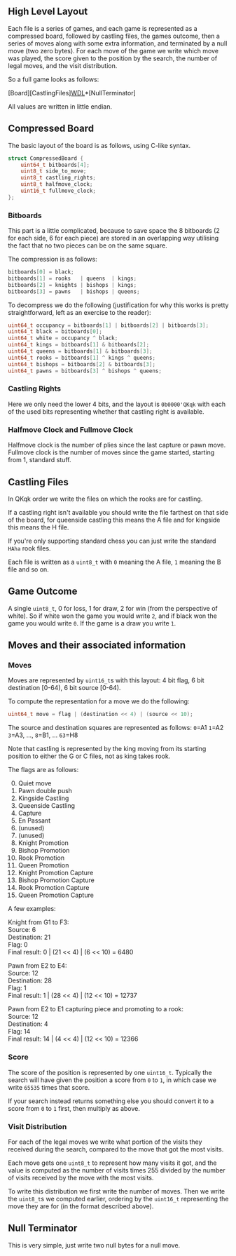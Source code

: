 
## High Level Layout

Each file is a series of games, and each game is represented as a compressed board, followed by castling files, the games outcome, then a series of moves along with some extra information, and terminated by a null move (two zero bytes).
For each move of the game we write which move was played, the score given to the position by the search, the number of legal moves, and the visit distribution.

So a full game looks as follows:

\[Board]\[CastlingFiles][WDL](\[Move]\[Score]\[MoveCount]\[VisitDistribution])*[NullTerminator]

All values are written in little endian.

## Compressed Board

The basic layout of the board is as follows, using C-like syntax.

```c
struct CompressedBoard {
    uint64_t bitboards[4];
    uint8_t side_to_move;
    uint8_t castling_rights;
    uint8_t halfmove_clock;
    uint16_t fullmove_clock;
};
```

### Bitboards

This part is a little complicated, because to save space the 8 bitboards (2 for each side, 6 for each piece) are stored in an overlapping way utilising the fact that no two pieces can be on the same square.

The compression is as follows:

```c
bitboards[0] = black;
bitboards[1] = rooks   | queens  | kings;
bitboards[2] = knights | bishops | kings;
bitboards[3] = pawns   | bishops | queens;
```

To decompress we do the following (justification for why this works is pretty straightforward, left as an exercise to the reader):

```c
uint64_t occupancy = bitboards[1] | bitboards[2] | bitboards[3];
uint64_t black = bitboards[0];
uint64_t white = occupancy ^ black;
uint64_t kings = bitboards[1] & bitboards[2];
uint64_t queens = bitboards[1] & bitboards[3];
uint64_t rooks = bitboards[1] ^ kings ^ queens;
uint64_t bishops = bitboards[2] & bitboards[3];
uint64_t pawns = bitboards[3] ^ bishops ^ queens;
```

### Castling Rights

Here we only need the lower 4 bits, and the layout is `0b0000'QKqk` with each of the used bits representing whether that castling right is available.

### Halfmove Clock and Fullmove Clock

Halfmove clock is the number of plies since the last capture or pawn move.
Fullmove clock is the number of moves since the game started, starting from 1, standard stuff.

## Castling Files

In QKqk order we write the files on which the rooks are for castling.

If a castling right isn't available you should write the file farthest on that side of the board, for queenside castling this means the A file and for kingside this means the H file.

If you're only supporting standard chess you can just write the standard `HAha` rook files.

Each file is written as a `uint8_t` with `0` meaning the A file, `1` meaning the B file and so on.


## Game Outcome

A single `uint8_t`, 0 for loss, 1 for draw, 2 for win (from the perspective of white). So if white won the game you would write `2`, and if black won the game you would write `0`. If the game is a draw you write `1`.

## Moves and their associated information

### Moves

Moves are represented by `uint16_t`s with this layout: 4 bit flag, 6 bit destination [0-64), 6 bit source [0-64). 

To compute the representation for a move we do the following:
```c
uint64_t move = flag | (destination << 4) | (source << 10);
```

The source and destination squares are represented as follows: `0`=A1 `1`=A2 `3`=A3, ..., `8`=B1, ... `63`=H8

Note that castling is represented by the king moving from its starting position to either the G or C files, not as king takes rook.

The flags are as follows:

0. Quiet move
1. Pawn double push
2. Kingside Castling
3. Queenside Castling
4. Capture
5. En Passant
6. (unused)
7. (unused)
8. Knight Promotion
9. Bishop Promotion
10. Rook Promotion
11. Queen Promotion
12. Knight Promotion Capture
13. Bishop Promotion Capture
14. Rook Promotion Capture
15. Queen Promotion Capture

A few examples:

Knight from G1 to F3: \
Source: 6 \
Destination: 21 \
Flag: 0 \
Final result: 0 | (21 << 4) | (6 << 10) = 6480


Pawn from E2 to E4: \
Source: 12 \
Destination: 28 \
Flag: 1 \
Final result: 1 | (28 << 4) | (12 << 10) = 12737


Pawn from E2 to E1 capturing piece and promoting to a rook: \
Source: 12 \
Destination: 4 \
Flag: 14 \
Final result: 14 | (4 << 4) | (12 << 10) = 12366

### Score

The score of the position is represented by one `uint16_t`.
Typically the search will have given the position a score from `0` to `1`, in which case we write `65535` times that score.

If your search instead returns something else you should convert it to a score from `0` to `1` first, then multiply as above.

### Visit Distribution

For each of the legal moves we write what portion of the visits they received during the search, compared to the move that got the most visits.

Each move gets one `uint8_t` to represent how many visits it got, and the value is computed as the number of visits times 255 divided by the number of visits received by the move with the most visits.

To write this distribution we first write the number of moves.
Then we write the `uint8_t`s we computed earlier, ordering by the `uint16_t` representing the move they are for (in the format described above).

## Null Terminator

This is very simple, just write two null bytes for a null move.

